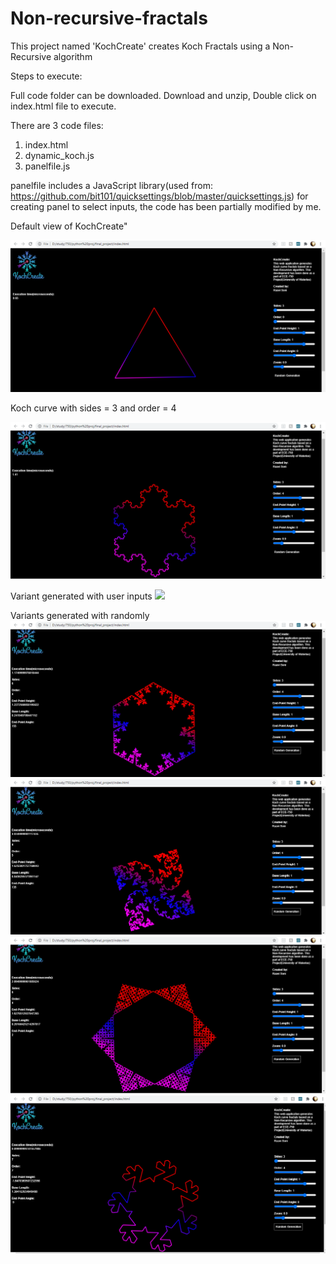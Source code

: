 # Non-recursive-fractals
This project named 'KochCreate' creates Koch Fractals using a Non-Recursive algorithm

Steps to execute:

Full code folder can be downloaded.
Download and unzip, Double click on index.html file to execute.

There are 3 code files:

1. index.html
2. dynamic_koch.js
3. panelfile.js

panelfile includes a JavaScript library(used from: https://github.com/bit101/quicksettings/blob/master/quicksettings.js)
for creating panel to select inputs, the code has been partially modified by me.

Default view of KochCreate"

![](images/defaultview.PNG)

Koch curve with sides = 3 and order = 4

![](images/ord4side3.PNG)

Variant generated with user inputs
![](images/new2.PNG)

Variants generated with randomly
![](images/random2.PNG)
![](images/random3.PNG)
![](images/random4.PNG)
![](images/random5.PNG)
